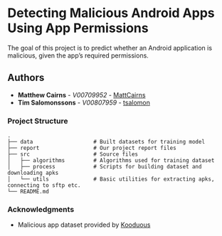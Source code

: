 # Detecting Malicious Android Apps Using App Permissions
The goal of this project is to predict whether an Android application is malicious, given
the app’s required permissions.

## Authors
* **Matthew Cairns** - *V00709952* - [MattCairns](https://github.com/MattCairns)
* **Tim Salomonssons** - *V00807959* - [tsalomon](https://github.com/tsalomon)


### Project Structure

    .
    ├── data                   # Built datasets for training model
    ├── report                 # Our project report files
    ├── src                    # Source files
    │   ├── algorithms         # Algorithms used for training dataset
    │   ├── process            # Scripts for building dataset and downloading apks
    │   └── utils              # Basic utilities for extracting apks, connecting to sftp etc.
    └── README.md

### Acknowledgments
* Malicious app dataset provided by [Kooduous](https://koodous.com/)
